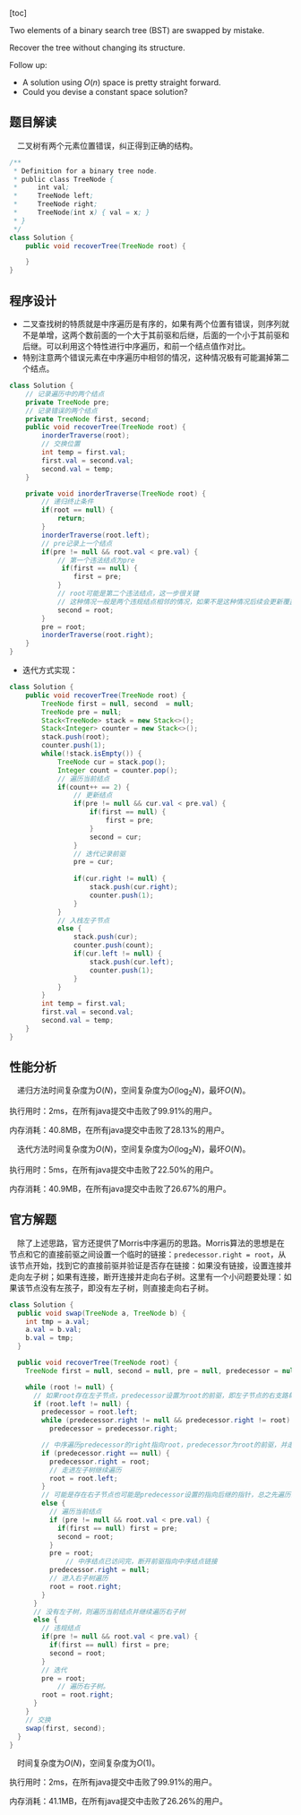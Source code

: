 [toc]

Two elements of a binary search tree (BST) are swapped by mistake.

Recover the tree without changing its structure.

Follow up:

* A solution using $O(n)$ space is pretty straight forward.
* Could you devise a constant space solution?



## 题目解读

&emsp;二叉树有两个元素位置错误，纠正得到正确的结构。

```java
/**
 * Definition for a binary tree node.
 * public class TreeNode {
 *     int val;
 *     TreeNode left;
 *     TreeNode right;
 *     TreeNode(int x) { val = x; }
 * }
 */
class Solution {
    public void recoverTree(TreeNode root) {

    }
}
```

## 程序设计

* 二叉查找树的特质就是中序遍历是有序的，如果有两个位置有错误，则序列就不是单增，这两个数前面的一个大于其前驱和后继，后面的一个小于其前驱和后继。可以利用这个特性进行中序遍历，和前一个结点值作对比。
* 特别注意两个错误元素在中序遍历中相邻的情况，这种情况极有可能漏掉第二个结点。

```java
class Solution {
    // 记录遍历中的两个结点
    private TreeNode pre;
    // 记录错误的两个结点
    private TreeNode first, second;
    public void recoverTree(TreeNode root) {
        inorderTraverse(root);
        // 交换位置
        int temp = first.val;
        first.val = second.val;
        second.val = temp;
    }

    private void inorderTraverse(TreeNode root) {
        // 递归终止条件
        if(root == null) {
            return;
        }
        inorderTraverse(root.left);
        // pre记录上一个结点
        if(pre != null && root.val < pre.val) {
            // 第一个违法结点为pre
             if(first == null) {
                first = pre;
            }
            // root可能是第二个违法结点，这一步很关键
            // 这种情况一般是两个违规结点相邻的情况，如果不是这种情况后续会更新覆盖
            second = root;
        }
        pre = root;
        inorderTraverse(root.right);
    } 
}
```

* 迭代方式实现：

```java
class Solution {
    public void recoverTree(TreeNode root) {
        TreeNode first = null, second  = null;
        TreeNode pre = null;
        Stack<TreeNode> stack = new Stack<>();
        Stack<Integer> counter = new Stack<>();
        stack.push(root);
        counter.push(1);
        while(!stack.isEmpty()) {
            TreeNode cur = stack.pop();
            Integer count = counter.pop();
            // 遍历当前结点
            if(count++ == 2) {
                // 更新结点
                if(pre != null && cur.val < pre.val) {
                    if(first == null) {
                        first = pre;
                    }
                    second = cur;
                }
                // 迭代记录前驱
                pre = cur;
                
                if(cur.right != null) {
                    stack.push(cur.right);
                    counter.push(1);
                }
            } 
            // 入栈左子节点
            else {
                stack.push(cur);
                counter.push(count);
                if(cur.left != null) {
                    stack.push(cur.left);
                    counter.push(1);
                }
            }
        }
        int temp = first.val;
        first.val = second.val;
        second.val = temp;
    }
}
```

## 性能分析

&emsp;递归方法时间复杂度为$O(N)$，空间复杂度为$O(\log_2N)$，最坏$O(N)$。

执行用时：2ms，在所有java提交中击败了99.91%的用户。

内存消耗：40.8MB，在所有java提交中击败了28.13%的用户。

&emsp;迭代方法时间复杂度为$O(N)$，空间复杂度为$O(\log_2N)$，最坏$O(N)$。

执行用时：5ms，在所有java提交中击败了22.50%的用户。

内存消耗：40.9MB，在所有java提交中击败了26.67%的用户。

## 官方解题

&emsp;除了上述思路，官方还提供了Morris中序遍历的思路。Morris算法的思想是在节点和它的直接前驱之间设置一个临时的链接：`predecessor.right = root`，从该节点开始，找到它的直接前驱并验证是否存在链接：如果没有链接，设置连接并走向左子树；如果有连接，断开连接并走向右子树。这里有一个小问题要处理：如果该节点没有左孩子，即没有左子树，则直接走向右子树。

```java
class Solution {
  public void swap(TreeNode a, TreeNode b) {
    int tmp = a.val;
    a.val = b.val;
    b.val = tmp;
  }

  public void recoverTree(TreeNode root) {
    TreeNode first = null, second = null, pre = null, predecessor = null;

    while (root != null) {
      // 如果root存在左子节点，predecessor设置为root的前驱，即左子节点的右支路每段
      if (root.left != null) {
        predecessor = root.left;
        while (predecessor.right != null && predecessor.right != root)
          predecessor = predecessor.right;

        // 中序遍历predecessor的right指向root，predecessor为root的前驱，并走进左子树
        if (predecessor.right == null) {
          predecessor.right = root;
          // 走进左子树继续遍历
          root = root.left;
        }
        // 可能是存在右子节点也可能是predecessor设置的指向后继的指针，总之先遍历当前结点，后遍历右子节点
        else {
          // 遍历当前结点
          if (pre != null && root.val < pre.val) {
            if(first == null) first = pre;
            second = root;
          }
          pre = root;
		      // 中序结点已访问完，断开前驱指向中序结点链接
          predecessor.right = null;
          // 进入右子树遍历
          root = root.right;
        }
      }
      // 没有左子树，则遍历当前结点并继续遍历右子树
      else {
        // 违规结点
        if(pre != null && root.val < pre.val) {
          if(first == null) first = pre;
          second = root;
        }
        // 迭代
        pre = root;
		    // 遍历右子树。
        root = root.right;
      }
    }
    // 交换
    swap(first, second);
  }
}
```

&emsp;时间复杂度为$O(N)$，空间复杂度为$O(1)$。

执行用时：2ms，在所有java提交中击败了99.91%的用户。

内存消耗：41.1MB，在所有java提交中击败了26.26%的用户。